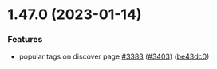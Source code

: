 # 1.47.0 (2023-01-14)


### Features

* popular tags on discover page [#3383](https://github.com/EddieHubCommunity/LinkFree/issues/3383) ([#3403](https://github.com/EddieHubCommunity/LinkFree/issues/3403)) ([be43dc0](https://github.com/EddieHubCommunity/LinkFree/commit/be43dc060088bc80d9e8021e52d1d6e430197184))



